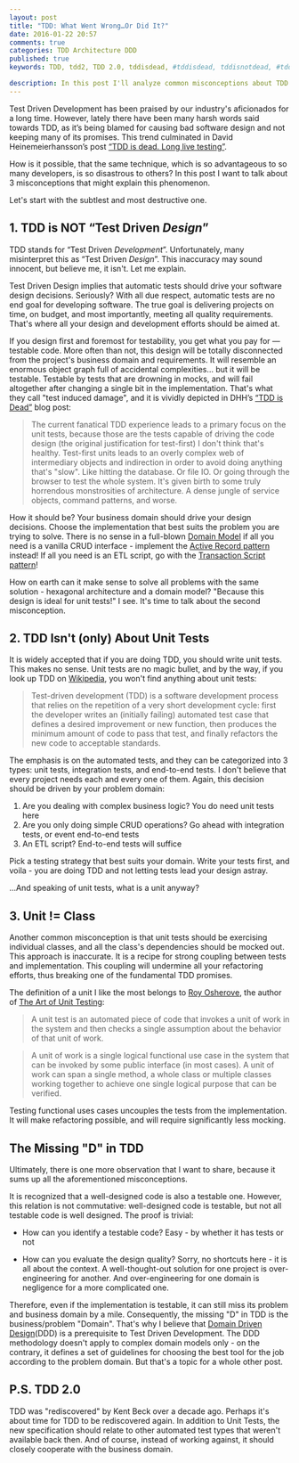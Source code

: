 ```yaml
---
layout: post
title: "TDD: What Went Wrong…Or Did It?"
date: 2016-01-22 20:57
comments: true
categories: TDD Architecture DDD
published: true
keywords: TDD, tdd2, TDD 2.0, tddisdead, #tddisdead, tddisnotdead, #tddisnotdead, tests, software, design, architecture, DDD, domain driven design, test driven development, tdd is dead, DHH, software craftsmanship, clean code

description: In this post I'll analyze common misconceptions about TDD that lead to vast disappointments in the methodology, and discuss a number of reassessments that can solve the issues developers experience with TDD.
---
```


Test Driven Development has been praised by our industry's aficionados for a long time. However, lately there have been many harsh words said towards TDD, as it’s being blamed for causing bad software design and not keeping many of its promises. This trend culminated in David Heinemeierhansson’s post [“TDD is dead. Long live testing”](http://david.heinemeierhansson.com/2014/tdd-is-dead-long-live-testing.html).

How is it possible, that the same technique, which is so advantageous to so many developers, is so disastrous to others?
In this post I want to talk about 3 misconceptions that might explain this phenomenon.

Let's start with the subtlest and most destructive one.

## 1. TDD is NOT “Test Driven *Design*”
TDD stands for “Test Driven *Development*”. Unfortunately, many misinterpret this as “Test Driven _Design_”. This inaccuracy may sound innocent, but believe me, it isn't. Let me explain.

<!-- more -->

Test Driven Design implies that automatic tests should drive your software design decisions. Seriously? With all due respect, automatic tests are no end goal for developing software. The true goal is delivering projects on time, on budget, and most importantly, meeting all quality requirements. That's where all your design and development efforts should be aimed at.

If you design first and foremost for testability, you get what you pay for — testable code. More often than not, this design will be totally disconnected from the project's business domain and requirements. It will resemble an enormous object graph full of accidental complexities… but it will be testable. Testable by tests that are drowning in mocks, and will fail altogether after changing a single bit in the implementation. That's what they call "test induced damage", and it is vividly depicted in DHH’s [“TDD is Dead”](http://david.heinemeierhansson.com/2014/tdd-is-dead-long-live-testing.html) blog post:

> The current fanatical TDD experience leads to a primary focus on the unit tests, because those are the tests capable of driving the code design (the original justification for test-first) I don't think that's healthy. Test-first units leads to an overly complex web of intermediary objects and indirection in order to avoid doing anything that's "slow". Like hitting the database. Or file IO. Or going through the browser to test the whole system. It's given birth to some truly horrendous monstrosities of architecture. A dense jungle of service objects, command patterns, and worse.

How it should be? Your business domain should drive your design decisions. Choose the implementation that best suits the problem you are trying to solve. There is no sense in a full-blown [Domain Model](http://martinfowler.com/eaaCatalog/domainModel.html) if all you need is a vanilla CRUD interface - implement the [Active Record pattern](http://www.martinfowler.com/eaaCatalog/activeRecord.html) instead! If all you need is an ETL script, go with the [Transaction Script pattern](http://martinfowler.com/eaaCatalog/transactionScript.html)!

How on earth can it make sense to solve all problems with the same solution - hexagonal architecture and a domain model? "Because this design is ideal for unit tests!" I see. It's time to talk about the second misconception.

## 2. TDD Isn't (only) About Unit Tests 
It is widely accepted that if you are doing TDD, you should write unit tests. This makes no sense. Unit tests are no magic bullet, and by the way, if you look up TDD on [Wikipedia](https://en.wikipedia.org/wiki/Test-driven_development), you won't find anything about unit tests:

> Test-driven development (TDD) is a software development process that relies on the repetition of a very short development cycle: first the developer writes an (initially failing) automated test case that defines a desired improvement or new function, then produces the minimum amount of code to pass that test, and finally refactors the new code to acceptable standards.

The emphasis is on the automated tests, and they can be categorized into 3 types: unit tests, integration tests, and end-to-end tests. I don't believe that every project needs each and every one of them. Again, this decision should be driven by your problem domain:

1. Are you dealing with complex business logic? You do need unit tests here
2. Are you only doing simple CRUD operations? Go ahead with integration tests, or event end-to-end tests
3. An ETL script? End-to-end tests will suffice

Pick a testing strategy that best suits your domain. Write your tests first, and voila - you are doing TDD and not letting tests lead your design astray.

...And speaking of unit tests, what is a unit anyway?

## 3. Unit != Class
Another common misconception is that unit tests should be exercising individual classes, and all the class's dependencies should be mocked out. This approach is inaccurate. It is a recipe for strong coupling between tests and implementation. This coupling will undermine all your refactoring efforts, thus breaking one of the fundamental TDD promises.

The definition of a unit I like the most belongs to [Roy Osherove](http://artofunittesting.com/definition-of-a-unit-test/), the author of [The Art of Unit Testing](http://www.amazon.com/gp/product/1617290890):

> A unit test is an automated piece of code that invokes a unit of work in the system and then checks a single assumption about the behavior of that unit of work.

> A unit of work is a single logical functional use case in the system that can be invoked by some public interface (in most cases). A unit of work can span a single method, a whole class or multiple classes working together to achieve one single logical purpose that can be verified.

Testing functional uses cases uncouples the tests from the implementation. It will make refactoring possible, and will require significantly less mocking. 

## The Missing "D" in TDD
Ultimately, there is one more observation that I want to share, because it sums up all the aforementioned misconceptions.

It is recognized that a well-designed code is also a testable one. However, this relation is not commutative: well-designed code is testable, but not all testable code is well designed. The proof is trivial:

* How can you identify a testable code? Easy - by whether it has tests or not

* How can you evaluate the design quality? Sorry, no shortcuts here - it is all about the context. A well-thought-out solution for one project is over-engineering for another. And over-engineering for one domain is negligence for a more complicated one.

Therefore, even if the implementation is testable, it can still miss its problem and business domain by a mile. Consequently, the missing "D" in TDD is the business/problem "Domain". That's why I believe that [Domain Driven Design](https://en.wikipedia.org/wiki/Domain-driven_design)(DDD) is a prerequisite to Test Driven Development. The DDD methodology doesn't apply to complex domain models only - on the contrary, it defines a set of guidelines for choosing the best tool for the job according to the problem domain. But that's a topic for a whole other post.

## P.S. TDD 2.0
TDD was "rediscovered" by Kent Beck over a decade ago. Perhaps it's about time for TDD to be rediscovered again. In addition to Unit Tests, the new specification should relate to other automated test types that weren't available back then. And of course, instead of working against, it should closely cooperate with the business domain.
